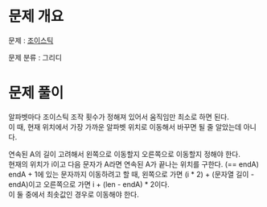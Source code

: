 # 문제 개요

문제 : [조이스틱](https://school.programmers.co.kr/learn/courses/30/lessons/42860)

문제 분류 : 그리디

# 문제 풀이

알파벳마다 조이스틱 조작 횟수가 정해져 있어서 움직임만 최소로 하면 된다.  
이 때, 현재 위치에서 가장 가까운 알파벳 위치로 이동해서 바꾸면 될 줄 알았는데 아니다.  

연속된 A의 길이 고려해서 왼쪽으로 이동할지 오른쪽으로 이동할지 정해야 한다.  
현재의 위치가 i이고 다음 문자가 A라면 연속된 A가 끝나는 위치를 구한다. (== endA)  
endA + 1에 있는 문자까지 이동하려고 할 때, 왼쪽으로 가면 (i * 2) + (문자열 길이 - endA)이고 오른쪽으로 가면 i + (len - endA) * 2이다.  
이 둘 중에서 최솟값인 경우로 이동해야 한다.  